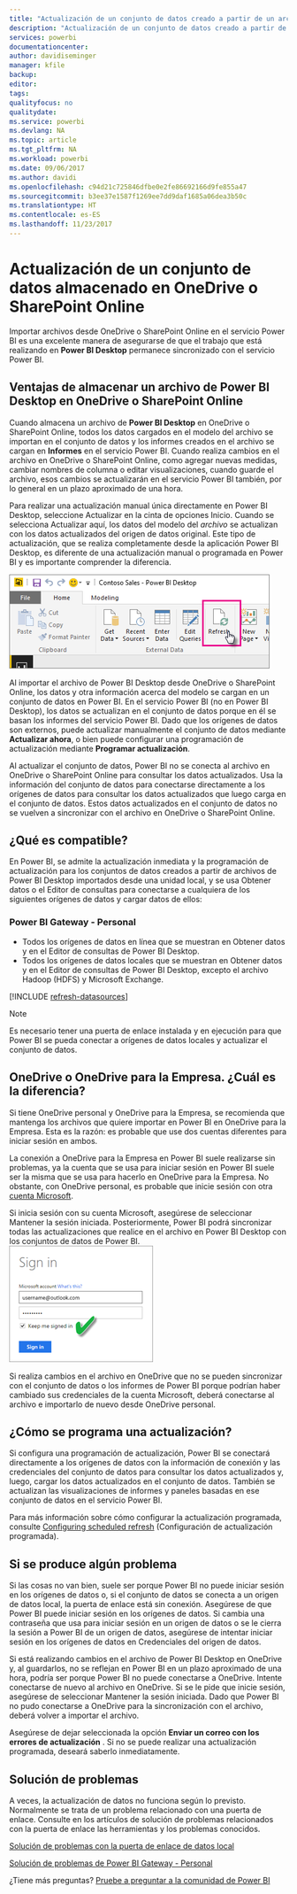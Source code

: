 ```yaml
---
title: "Actualización de un conjunto de datos creado a partir de un archivo de Power BI Desktop en OneDrive o SharePoint Online"
description: "Actualización de un conjunto de datos creado a partir de un archivo de Power BI Desktop en OneDrive o SharePoint Online"
services: powerbi
documentationcenter: 
author: davidiseminger
manager: kfile
backup: 
editor: 
tags: 
qualityfocus: no
qualitydate: 
ms.service: powerbi
ms.devlang: NA
ms.topic: article
ms.tgt_pltfrm: NA
ms.workload: powerbi
ms.date: 09/06/2017
ms.author: davidi
ms.openlocfilehash: c94d21c725846dfbe0e2fe86692166d9fe855a47
ms.sourcegitcommit: b3ee37e1587f1269ee7dd9daf1685a06dea3b50c
ms.translationtype: HT
ms.contentlocale: es-ES
ms.lasthandoff: 11/23/2017
---
```

# <a name="refresh-a-dataset-stored-on-onedrive-or-sharepoint-online"></a>Actualización de un conjunto de datos almacenado en OneDrive o SharePoint Online
Importar archivos desde OneDrive o SharePoint Online en el servicio Power BI es una excelente manera de asegurarse de que el trabajo que está realizando en **Power BI Desktop** permanece sincronizado con el servicio Power BI.

## <a name="advantages-of-storing-a-power-bi-desktop-file-on-onedrive-or-sharepoint-online"></a>Ventajas de almacenar un archivo de Power BI Desktop en OneDrive o SharePoint Online
Cuando almacena un archivo de **Power BI Desktop** en OneDrive o SharePoint Online, todos los datos cargados en el modelo del archivo se importan en el conjunto de datos y los informes creados en el archivo se cargan en **Informes** en el servicio Power BI. Cuando realiza cambios en el archivo en OneDrive o SharePoint Online, como agregar nuevas medidas, cambiar nombres de columna o editar visualizaciones, cuando guarde el archivo, esos cambios se actualizarán en el servicio Power BI también, por lo general en un plazo aproximado de una hora.

Para realizar una actualización manual única directamente en Power BI Desktop, seleccione Actualizar en la cinta de opciones Inicio. Cuando se selecciona Actualizar aquí, los datos del modelo del *archivo* se actualizan con los datos actualizados del origen de datos original. Este tipo de actualización, que se realiza completamente desde la aplicación Power BI Desktop, es diferente de una actualización manual o programada en Power BI y es importante comprender la diferencia.

![](media/refresh-desktop-file-onedrive/pbix-refresh.png)

Al importar el archivo de Power BI Desktop desde OneDrive o SharePoint Online, los datos y otra información acerca del modelo se cargan en un conjunto de datos en Power BI. En el servicio Power BI (no en Power BI Desktop), los datos se actualizan en el conjunto de datos porque en él se basan los informes del servicio Power BI. Dado que los orígenes de datos son externos, puede actualizar manualmente el conjunto de datos mediante **Actualizar ahora**, o bien puede configurar una programación de actualización mediante **Programar actualización**.

Al actualizar el conjunto de datos, Power BI no se conecta al archivo en OneDrive o SharePoint Online para consultar los datos actualizados. Usa la información del conjunto de datos para conectarse directamente a los orígenes de datos para consultar los datos actualizados que luego carga en el conjunto de datos. Estos datos actualizados en el conjunto de datos no se vuelven a sincronizar con el archivo en OneDrive o SharePoint Online.

## <a name="whats-supported"></a>¿Qué es compatible?
En Power BI, se admite la actualización inmediata y la programación de actualización para los conjuntos de datos creados a partir de archivos de Power BI Desktop importados desde una unidad local, y se usa Obtener datos o el Editor de consultas para conectarse a cualquiera de los siguientes orígenes de datos y cargar datos de ellos:

### <a name="power-bi-gateway---personal"></a>Power BI Gateway - Personal
* Todos los orígenes de datos en línea que se muestran en Obtener datos y en el Editor de consultas de Power BI Desktop.
* Todos los orígenes de datos locales que se muestran en Obtener datos y en el Editor de consultas de Power BI Desktop, excepto el archivo Hadoop (HDFS) y Microsoft Exchange.

<!-- Refresh Data sources-->
[!INCLUDE [refresh-datasources](./includes/refresh-datasources.md)]

> [!NOTE]
> Es necesario tener una puerta de enlace instalada y en ejecución para que Power BI se pueda conectar a orígenes de datos locales y actualizar el conjunto de datos.
> 
> 

## <a name="onedrive-or-onedrive-for-business-whats-the-difference"></a>OneDrive o OneDrive para la Empresa. ¿Cuál es la diferencia?
Si tiene OneDrive personal y OneDrive para la Empresa, se recomienda que mantenga los archivos que quiere importar en Power BI en OneDrive para la Empresa. Esta es la razón: es probable que use dos cuentas diferentes para iniciar sesión en ambos.

La conexión a OneDrive para la Empresa en Power BI suele realizarse sin problemas, ya la cuenta que se usa para iniciar sesión en Power BI suele ser la misma que se usa para hacerlo en OneDrive para la Empresa. No obstante, con OneDrive personal, es probable que inicie sesión con otra [cuenta Microsoft](http://www.microsoft.com/account/default.aspx).

Si inicia sesión con su cuenta Microsoft, asegúrese de seleccionar Mantener la sesión iniciada. Posteriormente, Power BI podrá sincronizar todas las actualizaciones que realice en el archivo en Power BI Desktop con los conjuntos de datos de Power BI.  
    ![](media/refresh-desktop-file-onedrive/refresh_signin_keepmesignedin.png)

Si realiza cambios en el archivo en OneDrive que no se pueden sincronizar con el conjunto de datos o los informes de Power BI porque podrían haber cambiado sus credenciales de la cuenta Microsoft, deberá conectarse al archivo e importarlo de nuevo desde OneDrive personal.

## <a name="how-do-i-schedule-refresh"></a>¿Cómo se programa una actualización?
Si configura una programación de actualización, Power BI se conectará directamente a los orígenes de datos con la información de conexión y las credenciales del conjunto de datos para consultar los datos actualizados y, luego, cargar los datos actualizados en el conjunto de datos. También se actualizan las visualizaciones de informes y paneles basadas en ese conjunto de datos en el servicio Power BI.

Para más información sobre cómo configurar la actualización programada, consulte [Configuring scheduled refresh](refresh-scheduled-refresh.md) (Configuración de actualización programada).

## <a name="when-things-go-wrong"></a>Si se produce algún problema
Si las cosas no van bien, suele ser porque Power BI no puede iniciar sesión en los orígenes de datos o, si el conjunto de datos se conecta a un origen de datos local, la puerta de enlace está sin conexión. Asegúrese de que Power BI puede iniciar sesión en los orígenes de datos. Si cambia una contraseña que usa para iniciar sesión en un origen de datos o se le cierra la sesión a Power BI de un origen de datos, asegúrese de intentar iniciar sesión en los orígenes de datos en Credenciales del origen de datos.

Si está realizando cambios en el archivo de Power BI Desktop en OneDrive y, al guardarlos, no se reflejan en Power BI en un plazo aproximado de una hora, podría ser porque Power BI no puede conectarse a OneDrive. Intente conectarse de nuevo al archivo en OneDrive. Si se le pide que inicie sesión, asegúrese de seleccionar Mantener la sesión iniciada. Dado que Power BI no pudo conectarse a OneDrive para la sincronización con el archivo, deberá volver a importar el archivo.

Asegúrese de dejar seleccionada la opción **Enviar un correo con los errores de actualización** . Si no se puede realizar una actualización programada, deseará saberlo inmediatamente.

## <a name="troubleshooting"></a>Solución de problemas
A veces, la actualización de datos no funciona según lo previsto. Normalmente se trata de un problema relacionado con una puerta de enlace. Consulte en los artículos de solución de problemas relacionados con la puerta de enlace las herramientas y los problemas conocidos.

[Solución de problemas con la puerta de enlace de datos local](service-gateway-onprem-tshoot.md)

[Solución de problemas de Power BI Gateway - Personal](service-admin-troubleshooting-power-bi-personal-gateway.md)

¿Tiene más preguntas? [Pruebe a preguntar a la comunidad de Power BI](http://community.powerbi.com/)

